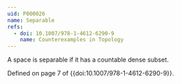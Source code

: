 ```yaml
---
uid: P000026
name: Separable
refs:
  - doi: 10.1007/978-1-4612-6290-9
    name: Counterexamples in Topology
---
```

A space is separable if it has a countable dense subset.

Defined on page 7 of {{doi:10.1007/978-1-4612-6290-9}}.
